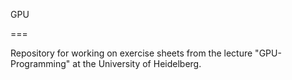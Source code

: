 GPU

===

Repository for working on exercise sheets from the lecture "GPU-Programming"
at the University of Heidelberg.
